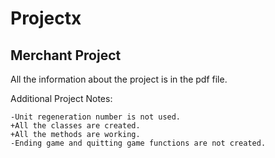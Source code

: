 # Projectx
## Merchant Project

All the information about the project is in the pdf file.

Additional Project Notes:

    -Unit regeneration number is not used.
    +All the classes are created.
    +All the methods are working.
    -Ending game and quitting game functions are not created.
